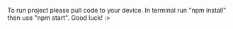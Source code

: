 To run project please pull code to your device. In terminal run "npm install" then use "npm start". Good luck! :>
